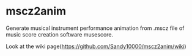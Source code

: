 # mscz2anim
Generate musical instrument performance animation from .mscz file of music score creation software musescore.

Look at the wiki page(https://github.com/Sandy10000/mscz2anim/wiki)
